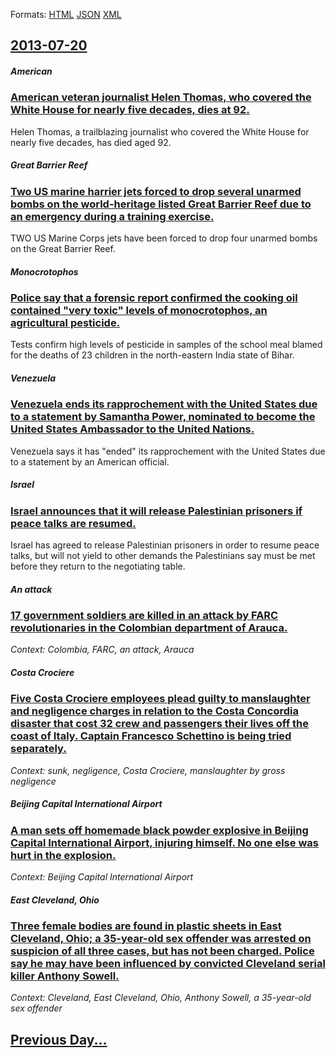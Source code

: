 
Formats: [HTML](2013/07/20/index.html)  [JSON](2013/07/20/index.json)  [XML](2013/07/20/index.xml)  

## [2013-07-20](/news/2013/07/20/index.md)

##### American
### [American veteran journalist Helen Thomas, who covered the White House for nearly five decades, dies at 92. ](/news/2013/07/20/american-veteran-journalist-helen-thomas-who-covered-the-white-house-for-nearly-five-decades-dies-at-92.md)
Helen Thomas, a trailblazing journalist who covered the White House for nearly five decades, has died aged 92.

##### Great Barrier Reef
### [Two US marine harrier jets forced to drop several unarmed bombs on the world-heritage listed Great Barrier Reef due to an emergency during a training exercise. ](/news/2013/07/20/two-us-marine-harrier-jets-forced-to-drop-several-unarmed-bombs-on-the-world-heritage-listed-great-barrier-reef-due-to-an-emergency-during-a.md)
TWO US Marine Corps jets have been forced to drop four unarmed bombs on the Great Barrier Reef.

##### Monocrotophos
### [Police say that a forensic report confirmed the cooking oil contained "very toxic" levels of monocrotophos, an agricultural pesticide. ](/news/2013/07/20/police-say-that-a-forensic-report-confirmed-the-cooking-oil-contained-very-toxic-levels-of-monocrotophos-an-agricultural-pesticide.md)
Tests confirm high levels of pesticide in samples of the school meal blamed for the deaths of 23 children in the north-eastern India state of Bihar.

##### Venezuela
### [Venezuela ends its rapprochement with the United States due to a statement by Samantha Power, nominated to become the United States Ambassador to the United Nations. ](/news/2013/07/20/venezuela-ends-its-rapprochement-with-the-united-states-due-to-a-statement-by-samantha-power-nominated-to-become-the-united-states-ambassad.md)
Venezuela says it has &quot;ended&quot; its rapprochement with the United States due to a statement by an American official. 

##### Israel
### [Israel announces that it will release Palestinian prisoners if peace talks are resumed. ](/news/2013/07/20/israel-announces-that-it-will-release-palestinian-prisoners-if-peace-talks-are-resumed.md)
Israel has agreed to release Palestinian prisoners in order to resume peace talks, but will not yield to other demands the Palestinians say must be met before they return to the negotiating table.

##### An attack
### [17 government soldiers are killed in an attack by FARC revolutionaries in the Colombian department of Arauca. ](/news/2013/07/20/17-government-soldiers-are-killed-in-an-attack-by-farc-revolutionaries-in-the-colombian-department-of-arauca.md)
_Context: Colombia, FARC, an attack, Arauca_

##### Costa Crociere
### [Five Costa Crociere employees plead guilty to manslaughter and negligence charges in relation to the Costa Concordia disaster that cost 32 crew and passengers their lives off the coast of Italy. Captain Francesco Schettino is being tried separately. ](/news/2013/07/20/five-costa-crociere-employees-plead-guilty-to-manslaughter-and-negligence-charges-in-relation-to-the-costa-concordia-disaster-that-cost-32-c.md)
_Context: sunk, negligence, Costa Crociere, manslaughter by gross negligence_

##### Beijing Capital International Airport
### [A man sets off homemade black powder explosive in Beijing Capital International Airport, injuring himself. No one else was hurt in the explosion. ](/news/2013/07/20/a-man-sets-off-homemade-black-powder-explosive-in-beijing-capital-international-airport-injuring-himself-no-one-else-was-hurt-in-the-explo.md)
_Context: Beijing Capital International Airport_

##### East Cleveland, Ohio
### [Three female bodies are found in plastic sheets in East Cleveland, Ohio; a 35-year-old sex offender was arrested on suspicion of all three cases, but has not been charged. Police say he may have been influenced by convicted Cleveland serial killer Anthony Sowell. ](/news/2013/07/20/three-female-bodies-are-found-in-plastic-sheets-in-east-cleveland-ohio-a-35-year-old-sex-offender-was-arrested-on-suspicion-of-all-three-c.md)
_Context: Cleveland, East Cleveland, Ohio, Anthony Sowell, a 35-year-old sex offender_

## [Previous Day...](/news/2013/07/19/index.md)

